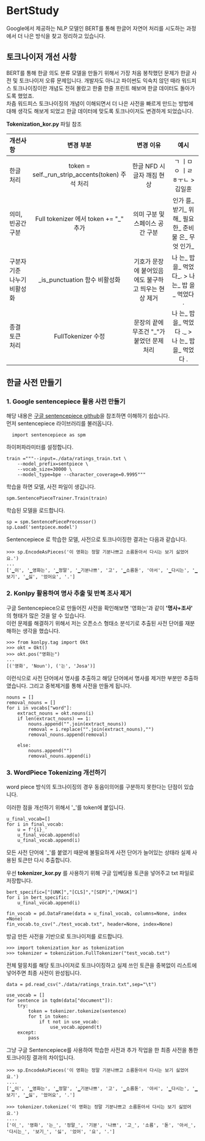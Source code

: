 # BertStudy
Google에서 제공하는 NLP 모델인 BERT를 통해 한글어 자연어 처리를 시도하는 과정에서 더 나은 방식을 찾고 정리하고 있습니다.



## 토크나이저 개선 사항
BERT를 통해 한글 의도 분류 모델을 만들기 위해서 가장 처음 봉착했던 문제가 한글 사전 및 토크나이저 오류 문제입니다.
개발자도 아니고 파이썬도 익숙치 않던 때라 워드피스 토크나이징이란 개념도 전혀 몰랐고 한줄 한줄 프린트 해보며 한글 데이터도 돌아가도록 했었죠.   
차츰 워드피스 토크나이징의 개념이 이해되면서 더 나은 사전을 빠르게 만드는 방법에 대해 생각도 해보게 되었고 한글 데이터에 맞도록 토크나이저도 변경하게 되었습니다.

**Tokenization_kor.py** 파일 참조

|개선사항|변경 부분|변경 이유|예시|
|:-----|:---:|:---:|:---:|
|한글 처리|token = self._run_strip_accents(token) 주석 처리|한글 NFD 시 글자 깨짐 현상|ㄱ ㅣㅁ ㅇ ㅣㄹ ㅎㅜㄴ > 김일훈|
|의미, 빈공간 구분| Full tokenizer 에서 token += "_" 추가 |의미 구분 및 스페이스 공간 구분|인가 를_ 받기_ 위해_ 필요한_ 준비물 은_ 무엇 인가_|
|구분자 기준 나누기 비활성화|_is_punctuation 함수 비활성화|기호가 문장에 붙어있음에도 불구하고 띄우는 현상 제거|나 는_ 밥 을_ 먹었다_. > 나 는_ 밥 을_ 먹었다 .|
|종결 토큰 처리|FullTokenizer 수정|문장의 끝에 무조건 "\_"가 붙었던 문제 처리|나 는_ 밥 을_ 먹었다 ._  > 나 는_ 밥 을_ 먹었다 .|


## 한글 사전 만들기
### 1. Google sentencepiece 활용 사전 만들기

해당 내용은 [구글 sentencepiece github](https://github.com/google/sentencepiece)을 참조하면 이해하기 쉽습니다.   
먼저 sentencepiece 라이브러리를 불러옵니다.
```
  import sentencepiece as spm
```
하이퍼파라미터를 설정합니다.
```
train ="""--input=./data/ratings_train.txt \
    --model_prefix=sentpiece \
    --vocab_size=30000 \
    --model_type=bpe --character_coverage=0.9995"""
```
학습을 하면 모델, 사전 파일이 생깁니다.
```
spm.SentencePieceTrainer.Train(train)
```

학습된 모델을 로드합니다.
```
sp = spm.SentencePieceProcessor()
sp.Load('sentpiece.model')
```
Sentencepiece 로 학습한 모델, 사전으로 토크나이징한 결과는 다음과 같습니다.
```
>>> sp.EncodeAsPieces('이 영화는 정말 기분나쁘고 소름돋아서 다시는 보기 싫었어요.')
...
['▁이', '▁영화는', '▁정말', '▁기분나쁘', '고', '▁소름돋', '아서', '▁다시는', '▁보기', '▁싫', '었어요', '.']
```
### 2. Konlpy 활용하여 명사 추출 및 반복 조사 제거
구글 Sentencepiece으로 만들어진 사전을 확인해보면 '영화는'과 같이 **'명사+조사'** 의 형태가 많은 것을 알 수 있습니다.    
이런 문제를 해결하기 위해서 저는 오픈소스 형태소 분석기로 추출된 사전 단어를 재분해하는 생각을 했습니다. 

```
>>> from konlpy.tag import Okt
>>> okt = Okt()
>>> okt.pos("영화는")
...
[('영화', 'Noun'), ('는', 'Josa')]
```

이런식으로 사전 단어에서 명사를 추출하고 해당 단어에서 명사를 제거한 부분만 추출하였습니다. 그리고 중복제거를 통해 사전을 만들게 됩니다.
```
nouns = []
removal_nouns = []
for i in vocabs["word"]:
    extract_nouns = okt.nouns(i)
    if len(extract_nouns) == 1:
        nouns.append("".join(extract_nouns))           
        removal = i.replace("".join(extract_nouns),"") 
        removal_nouns.append(removal)
        
    else:
        nouns.append("")
        removal_nouns.append(i)  
```

### 3. WordPiece Tokenizing 개선하기
word piece 방식의 토크나이징의 경우 동음이의어를 구분하지 못한다는 단점이 있습니다.

이러한 점을 개선하기 위해서 '\_'를 token에 붙입니다.
```
u_final_vocab=[]
for i in final_vocab:
    u = f'{i}_'
    u_final_vocab.append(u)
    u_final_vocab.append(i)  
```

모든 사전 단어에 '\_'를 붙였기 때문에 불필요하게 사전 단어가 늘어있는 상태라 실제 사용된 토큰만 다시 추출합니다.

우선 **tokenizer_kor.py** 를 사용하기 위해 구글 임베딩용 토큰을 넣어주고 txt 파일로 저장합니다.
```
bert_specific=["[UNK]","[CLS]","[SEP]","[MASK]"]
for i in bert_specific:
    u_final_vocab.append(i)
    
fin_vocab = pd.DataFrame(data = u_final_vocab, columns=None, index =None)
fin_vocab.to_csv("./test_vocab.txt", header=None, index=None)
```

방금 만든 사전을 기반으로 토크나이저를 로드합니다.
```
>>> import tokenization_kor as tokenization
>>> tokenizer = tokenization.FullTokenizer("test_vocab.txt")
```

전체 말뭉치를 해당 토크나이저로 토크나이징하고 실제 쓰인 토큰을 중복없이 리스트에 넣어주면 최종 사전이 완성됩니다.
```
data = pd.read_csv("./data/ratings_train.txt",sep="\t")

use_vocab = []
for sentence in tqdm(data["document"]):
    try:
        token = tokenizer.tokenize(sentence)
        for t in token:
            if t not in use_vocab:
                use_vocab.append(t)
    except:
        pass
```

그냥 구글 Sentencepiece를 사용하여 학습한 사전과 추가 작업을 한 최종 사전을 통한 토크나이징 결과의 차이입니다.
```
>>> sp.EncodeAsPieces('이 영화는 정말 기분나쁘고 소름돋아서 다시는 보기 싫었어요.')
....
['▁이', '▁영화는', '▁정말', '▁기분나쁘', '고', '▁소름돋', '아서', '▁다시는', '▁보기', '▁싫', '었어요', '.']

>>> tokenizer.tokenize('이 영화는 정말 기분나쁘고 소름돋아서 다시는 보기 싫었어요.')
....
['이_', '영화', '는_', '정말_', '기분', '나쁘', '고_', '소름', '돋', '아서_', '다시는_', '보기_', '싫', '었어', '요', '.']
```
